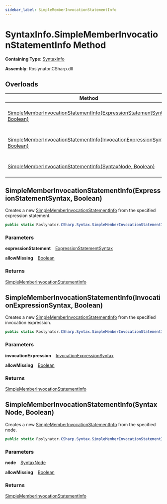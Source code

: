 ```yaml
---
sidebar_label: SimpleMemberInvocationStatementInfo
---
```


# SyntaxInfo\.SimpleMemberInvocationStatementInfo Method

**Containing Type**: [SyntaxInfo](../index.md)

**Assembly**: Roslynator\.CSharp\.dll

## Overloads

| Method | Summary |
| ------ | ------- |
| [SimpleMemberInvocationStatementInfo(ExpressionStatementSyntax, Boolean)](#906050472) | Creates a new [SimpleMemberInvocationStatementInfo](../../Syntax/SimpleMemberInvocationStatementInfo/index.md) from the specified expression statement\. |
| [SimpleMemberInvocationStatementInfo(InvocationExpressionSyntax, Boolean)](#2601273746) | Creates a new [SimpleMemberInvocationStatementInfo](../../Syntax/SimpleMemberInvocationStatementInfo/index.md) from the specified invocation expression\. |
| [SimpleMemberInvocationStatementInfo(SyntaxNode, Boolean)](#4170800706) | Creates a new [SimpleMemberInvocationStatementInfo](../../Syntax/SimpleMemberInvocationStatementInfo/index.md) from the specified node\. |

<a id="906050472"></a>

## SimpleMemberInvocationStatementInfo\(ExpressionStatementSyntax, Boolean\) 

  
Creates a new [SimpleMemberInvocationStatementInfo](../../Syntax/SimpleMemberInvocationStatementInfo/index.md) from the specified expression statement\.

```csharp
public static Roslynator.CSharp.Syntax.SimpleMemberInvocationStatementInfo SimpleMemberInvocationStatementInfo(Microsoft.CodeAnalysis.CSharp.Syntax.ExpressionStatementSyntax expressionStatement, bool allowMissing = false)
```

### Parameters

**expressionStatement** &ensp; [ExpressionStatementSyntax](https://docs.microsoft.com/en-us/dotnet/api/microsoft.codeanalysis.csharp.syntax.expressionstatementsyntax)

**allowMissing** &ensp; [Boolean](https://docs.microsoft.com/en-us/dotnet/api/system.boolean)

### Returns

[SimpleMemberInvocationStatementInfo](../../Syntax/SimpleMemberInvocationStatementInfo/index.md)

<a id="2601273746"></a>

## SimpleMemberInvocationStatementInfo\(InvocationExpressionSyntax, Boolean\) 

  
Creates a new [SimpleMemberInvocationStatementInfo](../../Syntax/SimpleMemberInvocationStatementInfo/index.md) from the specified invocation expression\.

```csharp
public static Roslynator.CSharp.Syntax.SimpleMemberInvocationStatementInfo SimpleMemberInvocationStatementInfo(Microsoft.CodeAnalysis.CSharp.Syntax.InvocationExpressionSyntax invocationExpression, bool allowMissing = false)
```

### Parameters

**invocationExpression** &ensp; [InvocationExpressionSyntax](https://docs.microsoft.com/en-us/dotnet/api/microsoft.codeanalysis.csharp.syntax.invocationexpressionsyntax)

**allowMissing** &ensp; [Boolean](https://docs.microsoft.com/en-us/dotnet/api/system.boolean)

### Returns

[SimpleMemberInvocationStatementInfo](../../Syntax/SimpleMemberInvocationStatementInfo/index.md)

<a id="4170800706"></a>

## SimpleMemberInvocationStatementInfo\(SyntaxNode, Boolean\) 

  
Creates a new [SimpleMemberInvocationStatementInfo](../../Syntax/SimpleMemberInvocationStatementInfo/index.md) from the specified node\.

```csharp
public static Roslynator.CSharp.Syntax.SimpleMemberInvocationStatementInfo SimpleMemberInvocationStatementInfo(Microsoft.CodeAnalysis.SyntaxNode node, bool allowMissing = false)
```

### Parameters

**node** &ensp; [SyntaxNode](https://docs.microsoft.com/en-us/dotnet/api/microsoft.codeanalysis.syntaxnode)

**allowMissing** &ensp; [Boolean](https://docs.microsoft.com/en-us/dotnet/api/system.boolean)

### Returns

[SimpleMemberInvocationStatementInfo](../../Syntax/SimpleMemberInvocationStatementInfo/index.md)

